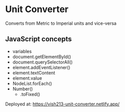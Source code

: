 # Unit Converter

Converts from Metric to Imperial units and vice-versa

## JavaScript concepts

- variables
- document.getElementById()
- document.querySelectorAll()
- element.addEventListener()
- element.textContent
- element.value
- NodeList.forEach()
- Number()
    - .toFixed()

Deployed at: https://vish213-unit-converter.netlify.app/
